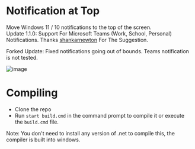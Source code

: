 # Notification at Top
Move Windows 11 / 10 notifications to the top of the screen.  
Update 1.1.0: Support For Microsoft Teams (Work, School, Personal) Notifications. Thanks [shankarnewton](https://github.com/shankarnewton) For The Suggestion.

Forked Update: Fixed notifications going out of bounds. Teams notification is not tested.

![image](https://user-images.githubusercontent.com/79756986/162231083-41700e52-afbe-4009-b0a0-3348f435435e.png)

# Compiling
- Clone the repo
- Run ```start build.cmd``` in the command prompt to compile it or execute the ```build.cmd``` file.

Note: You don't need to install any version of .net to compile this, the compiler is built into windows.

